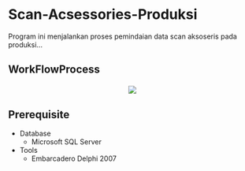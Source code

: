 # Scan-Acsessories-Produksi
Program ini menjalankan proses pemindaian data scan aksoseris pada produksi...
## <p>WorkFlowProcess<p>
  
 <p align="center">
  <img src="https://user-images.githubusercontent.com/31466177/84240569-6d5bdd80-ab28-11ea-91bc-facc5e87b9be.png"/>
</p> 
  
## Prerequisite
- Database
  - Microsoft SQL Server
- Tools
  - Embarcadero Delphi 2007
